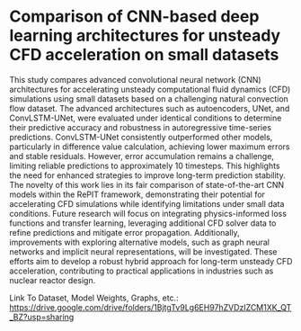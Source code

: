 # Comparison of CNN-based deep learning architectures for unsteady CFD acceleration on small datasets

This study compares advanced convolutional neural network (CNN) architectures for accelerating unsteady computational fluid dynamics (CFD) simulations using small datasets based on a challenging natural convection flow dataset. The advanced architectures such as autoencoders, UNet, and ConvLSTM-UNet, were evaluated under identical conditions to determine their predictive accuracy and robustness in autoregressive time-series predictions. ConvLSTM-UNet consistently outperformed other models, particularly in difference value calculation, achieving lower maximum errors and stable residuals. However, error accumulation remains a challenge, limiting reliable predictions to approximately 10 timesteps. This highlights the need for enhanced strategies to improve long-term prediction stability. The novelty of this work lies in its fair comparison of state-of-the-art CNN models within the RePIT framework, demonstrating their potential for accelerating CFD simulations while identifying limitations under small data conditions. Future research will focus on integrating physics-informed loss functions and transfer learning, leveraging additional CFD solver data to refine predictions and mitigate error propagation. Additionally, improvements with exploring alternative models, such as graph neural networks and implicit neural representations, will be investigated. These efforts aim to develop a robust hybrid approach for long-term unsteady CFD acceleration, contributing to practical applications in industries such as nuclear reactor design.

Link To Dataset, Model Weights, Graphs, etc.:
https://drive.google.com/drive/folders/1BjtgTv9Lg6EH97hZVDzIZCM1XK_QT_BZ?usp=sharing